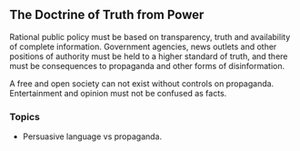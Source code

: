## The Doctrine of Truth from Power
Rational public policy must be based on transparency, truth and availability of complete information. Government agencies, news outlets and other positions of authority must be held to a higher standard of truth, and there must be consequences to propaganda and other forms of disinformation.

A free and open society can not exist without controls on propaganda.  Entertainment and opinion must not be confused as facts.  


### Topics 

- Persuasive language vs propaganda.

